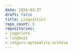 ```yaml
---
date: 2024-03-27
draft: false
title: Linguistics
repo_count: 3
repositories:
- cogprints
- lingbuzz
- rutgers-optimality-archive
---
```



